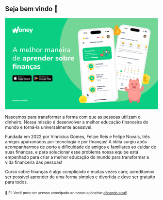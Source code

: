 ## Seja bem vindo 👋

![Woney cover](https://github.com/woneylabs/.github/blob/main/assets/cover.png)

Nascemos para transformar a forma com que as pessoas utilizam o dinheiro. Nossa missão é desenvolver a melhor educação financeira do mundo e torná-la universalmente acessível.

Fundada em 2022 por Vinnicius Gomes, Felipe Reis e Felipe Novais, três amigos apaixonados por tecnologia e por finanças! A ideia surgiu após acompanharmos de perto a dificuldade de amigos e familiares ao cuidar de suas finanças, e para solucionar esse problema nossa equipe está empenhado para criar a melhor educação do mundo para transformar a vida financeira das pessoas!

Curso sobre finanças é algo complicado e muitas vezes caro; acreditamos ser possível aprender de uma forma simples e divertida e deve ser gratuito para todos.

<sub>🤫 Ei! Você pode ter acesso antecipado ao nosso aplicativo [clicando aqui!](https://form.typeform.com/to/h4lHvv9g).</sub>

<!--
Made with 💚
-->
